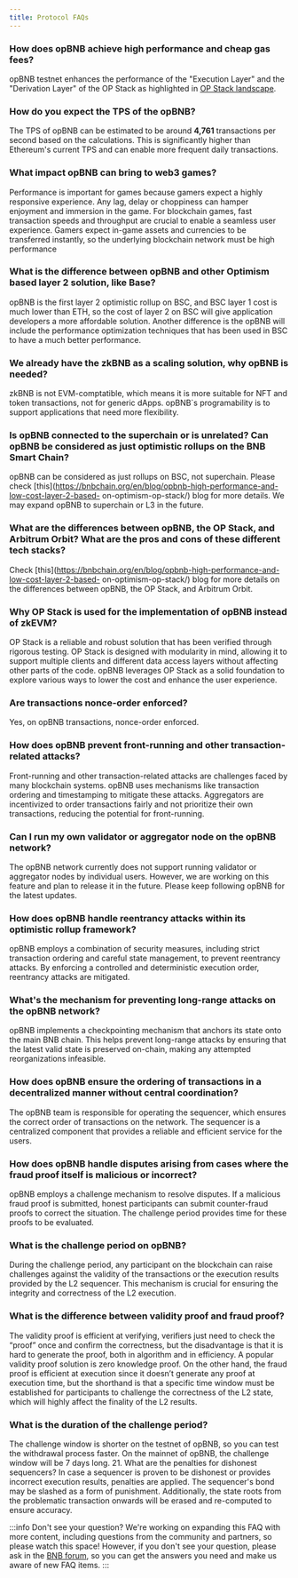 ```yaml
---
title: Protocol FAQs
---
```


### How does opBNB achieve high performance and cheap gas fees?

opBNB testnet enhances the performance of the "Execution Layer" and the "Derivation Layer" of the OP Stack as highlighted in [OP Stack landscape](https://stack.optimism.io/docs/understand/landscape/?ref=binance.ghost.io#existing-landscape).

### How do you expect the TPS of the opBNB?

The TPS of opBNB can be estimated to be around **4,761** transactions per second based on the calculations. This is significantly higher than Ethereum's current TPS and can enable more frequent daily transactions.

### What impact opBNB can bring to web3 games? 

Performance is important for games because gamers expect a highly responsive experience. Any lag, delay or choppiness can hamper enjoyment and immersion in the game. For blockchain games, fast transaction speeds and throughput are crucial to enable a seamless user experience. Gamers expect in-game assets and currencies to be transferred instantly, so the underlying blockchain network must be high performance

### What is the difference between opBNB and other Optimism based layer 2 solution, like Base?
opBNB is the first layer 2 optimistic rollup on BSC, and BSC layer 1 cost is much lower than ETH, so the cost of layer 2 on BSC will give application developers a more affordable solution. Another difference is the opBNB will include the performance optimization techniques that has been used in BSC to have a much better performance.

### We already have the zkBNB as a scaling solution, why opBNB is needed? 
zkBNB is not EVM-comptatible, which means it is more suitable for NFT and token transactions, not for generic dApps. opBNB`s programability is to support applications that need more flexibility.

### Is opBNB connected to the superchain or is unrelated? Can opBNB be considered as just optimistic rollups on the BNB Smart Chain?

opBNB can be considered as just rollups on BSC, not superchain. Please check
[this](https://bnbchain.org/en/blog/opbnb-high-performance-and-low-cost-layer-2-based-
on-optimism-op-stack/) blog for more details. We may expand opBNB to superchain or
L3 in the future.

### What are the differences between opBNB, the OP Stack, and Arbitrum Orbit? What are the pros and cons of these different tech stacks?

Check [this](https://bnbchain.org/en/blog/opbnb-high-performance-and-low-cost-layer-2-based-
on-optimism-op-stack/) blog for more details on the differences between opBNB, the OP
Stack, and Arbitrum Orbit.

### Why OP Stack is used for the implementation of opBNB instead of zkEVM?

OP Stack is a reliable and robust solution that has been verified through rigorous testing.
OP Stack is designed with modularity in mind, allowing it to support multiple clients and
different data access layers without affecting other parts of the code. opBNB leverages
OP Stack as a solid foundation to explore various ways to lower the cost and enhance
the user experience.

### Are transactions nonce-order enforced?

Yes, on opBNB transactions, nonce-order enforced.

### How does opBNB prevent front-running and other transaction-related attacks?

Front-running and other transaction-related attacks are challenges faced by many
blockchain systems. opBNB uses mechanisms like transaction ordering and
timestamping to mitigate these attacks. Aggregators are incentivized to order
transactions fairly and not prioritize their own transactions, reducing the potential for
front-running.

### Can I run my own validator or aggregator node on the opBNB network?

The opBNB network currently does not support running validator or aggregator nodes by
individual users. However, we are working on this feature and plan to release it in the future.
Please keep following opBNB for the latest updates.

### How does opBNB handle reentrancy attacks within its optimistic rollup framework?

opBNB employs a combination of security measures, including strict transaction ordering
and careful state management, to prevent reentrancy attacks. By enforcing a controlled
and deterministic execution order, reentrancy attacks are mitigated.

### What's the mechanism for preventing long-range attacks on the opBNB network?

opBNB implements a checkpointing mechanism that anchors its state onto the main
BNB chain. This helps prevent long-range attacks by ensuring that the latest valid state
is preserved on-chain, making any attempted reorganizations infeasible.

### How does opBNB ensure the ordering of transactions in a decentralized manner without central coordination?

The opBNB team is responsible for operating the sequencer, which ensures the correct
order of transactions on the network. The sequencer is a centralized component that
provides a reliable and efficient service for the users.

### How does opBNB handle disputes arising from cases where the fraud proof itself is malicious or incorrect?

opBNB employs a challenge mechanism to resolve disputes. If a malicious fraud proof is
submitted, honest participants can submit counter-fraud proofs to correct the situation.
The challenge period provides time for these proofs to be evaluated.

### What is the challenge period on opBNB?

During the challenge period, any participant on the blockchain can raise challenges against the validity of the transactions or the execution results provided by the L2 sequencer. This mechanism is crucial for ensuring the integrity and correctness of the L2 execution.

### What is the difference between validity proof and fraud proof?

The validity proof is efficient at verifying, verifiers just need to check the “proof” once and
confirm the correctness, but the disadvantage is that it is hard to generate the proof,
both in algorithm and in efficiency. A popular validity proof solution is zero knowledge
proof. On the other hand, the fraud proof is efficient at execution since it doesn’t
generate any proof at execution time, but the shorthand is that a specific time window
must be established for participants to challenge the correctness of the L2 state, which
will highly affect the finality of the L2 results.

### What is the duration of the challenge period?

The challenge window is shorter on the testnet of opBNB, so you can test the withdrawal
process faster. On the mainnet of opBNB, the challenge window will be 7 days long.
21. What are the penalties for dishonest sequencers?
In case a sequencer is proven to be dishonest or provides incorrect execution results,
penalties are applied. The sequencer's bond may be slashed as a form of punishment.
Additionally, the state roots from the problematic transaction onwards will be erased and
re-computed to ensure accuracy.

:::info Don't see your question?
We're working on expanding this FAQ with more content, including questions from the community and partners, so please watch this space! However, if you don't see your question, please ask in the [BNB forum](https://forum.bnbchain.org/), so you can get the answers you need and make us aware of new FAQ items.
:::

